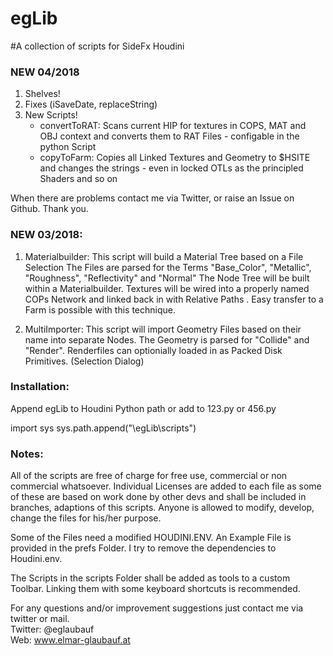 # egLib
#A collection of scripts for SideFx Houdini

### NEW 04/2018

1. Shelves!
2. Fixes (iSaveDate, replaceString)
3. New Scripts!
    - convertToRAT: Scans current HIP for textures in COPS, MAT and OBJ context and converts them to RAT Files - configable in the python Script
    - copyToFarm: Copies all Linked Textures and Geometry to $HSITE and changes the strings - even in locked OTLs as the principled Shaders and so on

When there are problems contact me via Twitter, or raise an Issue on Github. Thank you. 

### NEW 03/2018: 

1. Materialbuilder:
This script will build a Material Tree based on a File Selection 
The Files are parsed for the Terms "Base_Color", "Metallic", "Roughness", "Reflectivity" and "Normal"
The Node Tree will be built within a Materialbuilder. Textures will be wired into a properly named COPs Network and linked back in with Relative Paths . 
Easy transfer to a Farm is possible with this technique. 

2. MultiImporter:
This script will import Geometry Files based on their name into separate Nodes. 
The Geometry is parsed for "Collide" and "Render". Renderfiles can optionially loaded in as Packed Disk Primitives. 
(Selection Dialog)




### Installation:

Append egLib to Houdini Python path or add to 123.py or 456.py

import sys
sys.path.append("<PATHTOLIB>\egLib\scripts")


### Notes:


All of the scripts are free of charge for free use, commercial or non commercial whatsoever.  Individual Licenses are added to each file as some of these are based on work done by other devs and shall be included in branches, adaptions of this scripts. Anyone is allowed to modify, develop, change the files for his/her purpose.

Some of the Files need a modified HOUDINI.ENV. An Example File is provided in the prefs Folder. I try to remove the dependencies to Houdini.env. 

The Scripts in the scripts Folder shall be added as tools to a custom Toolbar. Linking them with some keyboard shortcuts is recommended.


For any questions and/or improvement suggestions just contact me via twitter or mail.<br>
Twitter: @eglaubauf <br>
Web: www.elmar-glaubauf.at
